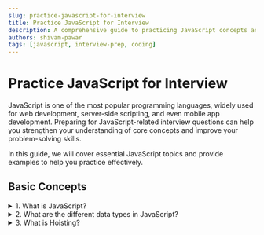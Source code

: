 ```yaml
---
slug: practice-javascript-for-interview
title: Practice JavaScript for Interview
description: A comprehensive guide to practicing JavaScript concepts and techniques for coding interviews.
authors: shivam-pawar
tags: [javascript, interview-prep, coding]
---
```


# Practice JavaScript for Interview

JavaScript is one of the most popular programming languages, widely used for web development, server-side scripting, and even mobile app development. Preparing for JavaScript-related interview questions can help you strengthen your understanding of core concepts and improve your problem-solving skills.

In this guide, we will cover essential JavaScript topics and provide examples to help you practice effectively.

<!--truncate-->

## Basic Concepts
<details>
  <summary>1. What is JavaScript?</summary>

  JavaScript is a **lightweight**, **interpreted** scripting language primarily used for creating **interactive web pages**.

  It is **single-threaded** with asynchronous capabilities using callbacks, promises, and **async/await**.
</details>

<details>
  <summary>2. What are the different data types in JavaScript?</summary>

  <ul>
    <li>Primitive types: <code>String</code>, <code>Number</code>, <code>Boolean</code>, <code>Null</code>, <code>Undefined</code>, <code>Symbol</code>, <code>BigInt</code>.</li>
    <li>Non-primitive: <code>Object</code> (including Arrays and Functions).</li>
  </ul>
</details>

<details>
  <summary>3. What is Hoisting?</summary>

  Hoisting is a JavaScript mechanism where variables and functions are moved to the top of their containing scope (either function or global scope) during the compilation phase, before the code is executed.

  This means you can use certain variables and functions before they are actually declared in the code.

  **Function Hoisting**  

  Function declarations are hoisted with their full definition, so they can be called before they're written in the code. 

  ```javascript
  sayHello(); // Output: Hello!

  function sayHello() {
    console.log("Hello!");
  }
  ```

  **Variable Hoisting - `var`**  

  `var` declarations are hoisted, but only the declaration, not the initialization. Its value remains `undefined` until the assignment is reached.
  ```javascript
  console.log(x); // Output: undefined
  var x = 10;
  ```

  **Variable Hoisting - `let` or `const`**  

  `let` and `const` are also hoisted, but they are in the **Temporal Dead Zone (TDZ)** from the start of the block until the declaration is encountered, so accessing them before that throws an error (`ReferenceError`).
  ```javascript
  console.log(y); // ❌ ReferenceError: Cannot access 'y' before initialization.
  let y = 20;
  ```
</details>
